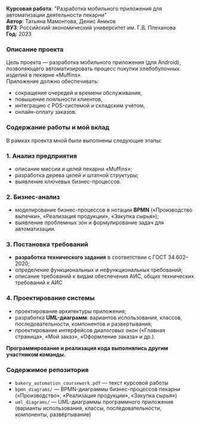 **Курсовая работа**: "Разработка мобильного приложения для автоматизации деятельности пекарни"  
**Автор**: Татьяна Мамонтова, Денис Аников  
**ВУЗ**: Российский экономический университет им. Г.В. Плеханова  
**Год**: 2023  

### Описание проекта
Цель проекта — разработка мобильного приложения (для Android), позволяющего автоматизировать процесс покупки хлебобулочных изделий в пекарне «Muffins».  
Приложение должно обеспечивать:  
- сокращение очередей и времени обслуживания,  
- повышение лояльности клиентов,  
- интеграцию с POS-системой и складским учётом,  
- онлайн-оплату заказов.  

### Содержание работы и мой вклад
В рамках проекта мной были выполнены следующие этапы:

### 1. Анализ предприятия
- описание миссии и целей пекарни «Muffins»;  
- разработка дерева целей и штатной структуры;  
- выявление ключевых бизнес-процессов.  

### 2. Бизнес-анализ
- моделирование бизнес-процессов в нотации **BPMN** («Производство выпечки», «Реализация продукции», «Закупка сырья»);  
- выявление проблемных зон и формулирование задач для автоматизации.  

### 3. Постановка требований
- **разработка технического задания** в соответствии с ГОСТ 34.602–2020;  
- определение функциональных и нефункциональных требований;  
- описание требований к видам обеспечения АИС, общих технических требований к АИС

### 4. Проектирование системы
- проектирование архитектуры приложения;  
- разработка **UML-диаграмм**: вариантов использования, классов, последовательности, компонентов и развертывания;  
- проектирование интерфейсов диалоговых окон («Главная страница», «Мой заказ», «Оформление заказа» и др.).  

**Программирование и реализация кода выполнялись другим участником команды.**

### Содержимое репозитория
- `bakery_automation_coursework.pdf` — текст курсовой работы  
- `bpmn_diagrams/` — BPMN-диаграммы бизнес-процессов пекарни («Производство», «Реализация продукции», «Закупка сырья»)  
- `uml_diagrams/` — UML-диаграммы программного приложения (варианты использования, классы, последовательности, компоненты, развёртывание)  
